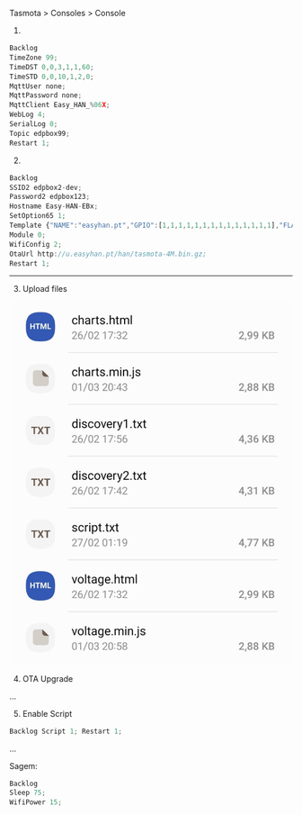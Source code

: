 Tasmota > Consoles > Console

1.

```js
Backlog 
TimeZone 99; 
TimeDST 0,0,3,1,1,60; 
TimeSTD 0,0,10,1,2,0; 
MqttUser none; 
MqttPassword none; 
MqttClient Easy_HAN_%06X; 
WebLog 4; 
SerialLog 0; 
Topic edpbox99; 
Restart 1; 
```

2.

```js
Backlog 
SSID2 edpbox2-dev; 
Password2 edpbox123; 
Hostname Easy-HAN-EBx; 
SetOption65 1; 
Template {"NAME":"easyhan.pt","GPIO":[1,1,1,1,1,1,1,1,1,1,1,1,1,1],"FLAG":0,"BASE":18}; 
Module 0; 
WifiConfig 2; 
OtaUrl http://u.easyhan.pt/han/tasmota-4M.bin.gz; 
Restart 1; 
``` 

---

3. Upload files

![files](./img/files.jpg)

4. OTA Upgrade

...

5. Enable Script

```js
Backlog Script 1; Restart 1;
```

...

Sagem:

```js
Backlog 
Sleep 75; 
WifiPower 15; 
```
